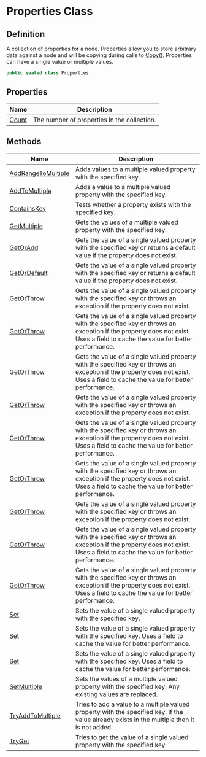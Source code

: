 # Properties Class
## Definition

A collection of properties for a node. Properties allow you to store arbitrary data against a node and will be copying during calls to [Copy()](MrKWatkins.Ast.PropertyNode-1.Copy.md#mrkwatkins-ast-propertynode-1-copy). Properties can have a single value or multiple values.

```c#
public sealed class Properties
```

## Properties

| Name | Description |
| ---- | ----------- |
| [Count](MrKWatkins.Ast.Properties.Count.md) | The number of properties in the collection. |

## Methods

| Name | Description |
| ---- | ----------- |
| [AddRangeToMultiple](MrKWatkins.Ast.Properties.AddRangeToMultiple.md) | Adds values to a multiple valued property with the specified key. |
| [AddToMultiple](MrKWatkins.Ast.Properties.AddToMultiple.md) | Adds a value to a multiple valued property with the specified key. |
| [ContainsKey](MrKWatkins.Ast.Properties.ContainsKey.md) | Tests whether a property exists with the specified key. |
| [GetMultiple](MrKWatkins.Ast.Properties.GetMultiple.md) | Gets the values of a multiple valued property with the specified key. |
| [GetOrAdd](MrKWatkins.Ast.Properties.GetOrAdd.md) | Gets the value of a single valued property with the specified key or returns a default value if the property does not exist. |
| [GetOrDefault](MrKWatkins.Ast.Properties.GetOrDefault.md) | Gets the value of a single valued property with the specified key or returns a default value if the property does not exist. |
| [GetOrThrow](MrKWatkins.Ast.Properties.GetOrThrow.md#mrkwatkins-ast-properties-getorthrow-1(system-string)) | Gets the value of a single valued property with the specified key or throws an exception if the property does not exist. |
| [GetOrThrow](MrKWatkins.Ast.Properties.GetOrThrow.md#mrkwatkins-ast-properties-getorthrow-1(system-string-0@)) | Gets the value of a single valued property with the specified key or throws an exception if the property does not exist. Uses a field to cache the value for better performance. |
| [GetOrThrow](MrKWatkins.Ast.Properties.GetOrThrow.md#mrkwatkins-ast-properties-getorthrow-1(system-string-system-nullable((-0))@)) | Gets the value of a single valued property with the specified key or throws an exception if the property does not exist. Uses a field to cache the value for better performance. |
| [GetOrThrow](MrKWatkins.Ast.Properties.GetOrThrow.md#mrkwatkins-ast-properties-getorthrow-1(system-string-system-func((system-exception)))) | Gets the value of a single valued property with the specified key or throws an exception if the property does not exist. |
| [GetOrThrow](MrKWatkins.Ast.Properties.GetOrThrow.md#mrkwatkins-ast-properties-getorthrow-1(system-string-0@-system-func((system-exception)))) | Gets the value of a single valued property with the specified key or throws an exception if the property does not exist. Uses a field to cache the value for better performance. |
| [GetOrThrow](MrKWatkins.Ast.Properties.GetOrThrow.md#mrkwatkins-ast-properties-getorthrow-1(system-string-system-nullable((-0))@-system-func((system-exception)))) | Gets the value of a single valued property with the specified key or throws an exception if the property does not exist. Uses a field to cache the value for better performance. |
| [GetOrThrow](MrKWatkins.Ast.Properties.GetOrThrow.md#mrkwatkins-ast-properties-getorthrow-1(system-string-system-func((system-string-system-exception)))) | Gets the value of a single valued property with the specified key or throws an exception if the property does not exist. |
| [GetOrThrow](MrKWatkins.Ast.Properties.GetOrThrow.md#mrkwatkins-ast-properties-getorthrow-1(system-string-0@-system-func((system-string-system-exception)))) | Gets the value of a single valued property with the specified key or throws an exception if the property does not exist. Uses a field to cache the value for better performance. |
| [GetOrThrow](MrKWatkins.Ast.Properties.GetOrThrow.md#mrkwatkins-ast-properties-getorthrow-1(system-string-system-nullable((-0))@-system-func((system-string-system-exception)))) | Gets the value of a single valued property with the specified key or throws an exception if the property does not exist. Uses a field to cache the value for better performance. |
| [Set](MrKWatkins.Ast.Properties.Set.md#mrkwatkins-ast-properties-set-1(system-string-0)) | Sets the value of a single valued property with the specified key. |
| [Set](MrKWatkins.Ast.Properties.Set.md#mrkwatkins-ast-properties-set-1(system-string-0-0@)) | Sets the value of a single valued property with the specified key. Uses a field to cache the value for better performance. |
| [Set](MrKWatkins.Ast.Properties.Set.md#mrkwatkins-ast-properties-set-1(system-string-0-system-nullable((-0))@)) | Sets the value of a single valued property with the specified key. Uses a field to cache the value for better performance. |
| [SetMultiple](MrKWatkins.Ast.Properties.SetMultiple.md) | Sets the values of a multiple valued property with the specified key. Any existing values are replaced. |
| [TryAddToMultiple](MrKWatkins.Ast.Properties.TryAddToMultiple.md) | Tries to add a value to a multiple valued property with the specified key. If the value already exists in the multiple then it is not added. |
| [TryGet](MrKWatkins.Ast.Properties.TryGet.md) | Tries to get the value of a single valued property with the specified key. |


